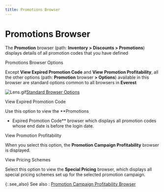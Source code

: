 ```yaml
---
title: Promotions Browser
---
```


# Promotions Browser


The **Promotion** browser (path:  **Inventory &gt; Discounts &gt; Promotions**)  displays details of all promotion codes that you have defined


Promotions Browser Options


Except **View Expired Promotion Code** and **View** **Promotion 
 Profitability**, all the other options (path: **Promotion** browser **&gt; Options**) available  in this browser are standard options common to all browsers in **Everest**


![Lens.gif]({{site.mi_baseurl}}/img/lens.gif)[Standard  Browser Options]({{site.wwe_chm}}/everest-client/ui/browsers/standard_browser_options.html)


View Expired Promotion Code


Use this option to view the **Promotions 
 - Expired Promotion Code** browser which displays all promotion codes  whose end date is before the login date.


View Promotion Profitability


When you select this option, the **Promotion 
 Campaign Profitability** browser is displayed.


View Pricing Schemes


Select this option to view the **Special 
 Pricing** browser, which displays all special pricing schemes set  up for the selected promotion campaign.


{:.see_also}
See also
: [Promotion  Campaign Profitability Browser]({{site.mi_baseurl}}/misc/promotion_campaign_profitability_browser.html)
